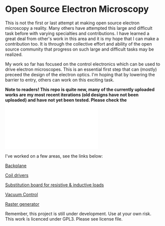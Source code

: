 # Open Source Electron Microscopy

This is not the first or last attempt at making open source electron microscopy a reality. Many others have attempted this large and difficult task before with varying specialties and contributions. I have learned a great deal from other's work in this area and it is my hope that I can make a contribution too. It is through the collective effort and ability of the open source community that progress on such large and difficult tasks may be realized.

My work so far has focused on the control electronics which can be used to drive electron microscopes. This is an essential first step that can (mostly) preceed the design of the electron optics. I'm hoping that by lowering the barrier to entry, others can work on this exciting task.

**Note to readers! This repo is quite new, many of the currently uploaded works are my most recent iterations (old designs have not been uploaded) and have not yet been tested. Please check the ![status page!](./Documentation/Design_Status.md)**

I've worked on a few areas, see the links below:

[Backplane](./Backplane/README.md)

[Coil drivers](./DeflectionCoilDrivers/README.md)

[Substitution board for resistive & inductive loads](./SubstitutionBoard/README.md)

[Vacuum Control](./VacuumControl/README.md)

[Raster generator](./RasterGenerator/README.md)

Remember, this project is still under development. Use at your own risk. This work is licenced under GPL3. Please see license file.
